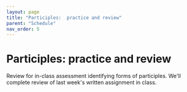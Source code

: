 ```yaml
---
layout: page
title: "Participles:  practice and review"
parent: "Schedule"
nav_order: 5
---
```



# Participles:  practice and review

Review for in-class assessment identifying forms of participles. We'll complete review of last week's written assignment in class.